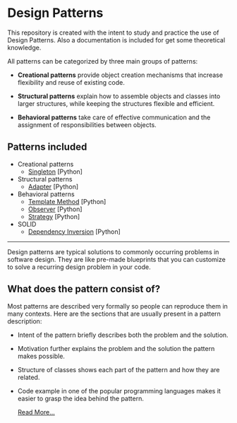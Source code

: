 Design Patterns
================

This repository is created with the intent to study and practice the use of Design Patterns. Also a 
documentation is included for get some theoretical knowledge.

All patterns can be categorized by three main groups of patterns:

+ **Creational patterns** provide object creation mechanisms that increase flexibility and reuse of existing code.

+ **Structural patterns** explain how to assemble objects and classes into larger structures, while keeping the
    structures flexible and efficient.

+ **Behavioral patterns** take care of effective communication and the assignment of responsibilities between objects.

Patterns included
------------------
+ Creational patterns
  + [Singleton](https://github.com/Sergio2409/design_patterns/blob/master/creational/singleton/doc.md) [Python]
+ Structural patterns
  + [Adapter](https://github.com/Sergio2409/design_patterns/blob/master/structural/adapter/doc.md) [Python]
+ Behavioral patterns
  + [Template Method](https://github.com/Sergio2409/design_patterns/blob/master/behavioral/template_method/doc.md) [Python]
  + [Observer](https://github.com/Sergio2409/design_patterns/blob/master/behavioral/observer/doc.md) [Python]
  + [Strategy](https://github.com/Sergio2409/design_patterns/blob/master/behavioral/strategy/doc.md) [Python]
+ SOLID
  + [Dependency Inversion](https://github.com/Sergio2409/design_patterns/blob/master/solid/dependency_inversion/doc.md) [Python]


-------------------------------------------------------------------------
Design patterns are typical solutions to commonly occurring problems in
software design. They are like pre-made blueprints that you can customize
to solve a recurring design problem in your code.

What does the pattern consist of?
--------------------------------

Most patterns are described very formally so people can reproduce them in many contexts. Here are the sections that are
usually present in a pattern description:

+ Intent of the pattern briefly describes both the problem and the solution.
+ Motivation further explains the problem and the solution the pattern makes possible.
+ Structure of classes shows each part of the pattern and how they are related.
+ Code example in one of the popular programming languages makes it easier to grasp the idea behind the pattern.

    [Read More...](https://refactoring.guru/design-patterns/what-is-pattern)
